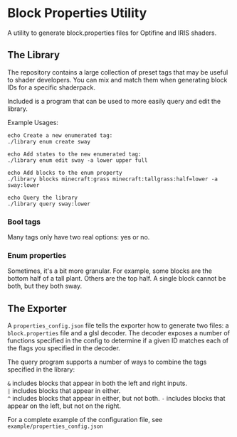 # Block Properties Utility
A utility to generate block.properties files for Optifine and IRIS shaders.

## The Library
The repository contains a large collection of preset tags that may be useful to shader developers.
You can mix and match them when generating block IDs for a specific shaderpack.

Included is a program that can be used to more easily query and edit the library.

Example Usages:
```
echo Create a new enumerated tag:
./library enum create sway

echo Add states to the new enumerated tag:
./library enum edit sway -a lower upper full

echo Add blocks to the enum property
./library blocks minecraft:grass minecraft:tallgrass:half=lower -a sway:lower

echo Query the library
./library query sway:lower
```

### Bool tags
Many tags only have two real options: yes or no.

### Enum properties
Sometimes, it's a bit more granular. For example, some blocks are the bottom half of a tall plant. Others are the top half. A single block cannot be both, but they both sway.

## The Exporter
A `properties_config.json` file tells the exporter how to generate two files:
a `block.properties` file and a glsl decoder.
The decoder exposes a number of functions specified in the config to determine if a given ID matches each of the flags you specified in the decoder.

The query program supports a number of ways to combine the tags specified in the library:

`&` includes blocks that appear in both the left and right inputs.  
`|` includes blocks that appear in either.  
`^` includes blocks that appear in either, but not both.
`-` includes blocks that appear on the left, but not on the right.

For a complete example of the configuration file, see `example/properties_config.json`
